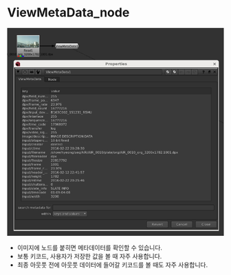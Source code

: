 # ViewMetaData\_node

![](../../.gitbook/assets/viewmetadata_node.jpg)

* 이미지에 노드를 붙히면 메타데이터를 확인할 수 있습니다.
* 보통 키코드, 사용자가 저장한 값을 볼 때 자주 사용합니다.
* 최종 아웃풋 전에 아웃풋 데이터에 들어갈 키코드를 볼 때도 자주 사용합니다.

